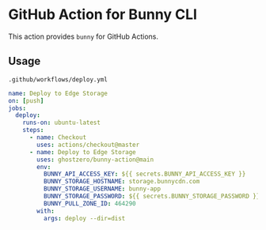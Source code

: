# GitHub Action for Bunny CLI

This action provides `bunny` for GitHub Actions.

## Usage

`.github/workflows/deploy.yml`
```yaml
name: Deploy to Edge Storage
on: [push]
jobs:
  deploy:
    runs-on: ubuntu-latest
    steps:
      - name: Checkout
        uses: actions/checkout@master
      - name: Deploy to Edge Storage
        uses: ghostzero/bunny-action@main
        env:
          BUNNY_API_ACCESS_KEY: ${{ secrets.BUNNY_API_ACCESS_KEY }}
          BUNNY_STORAGE_HOSTNAME: storage.bunnycdn.com
          BUNNY_STORAGE_USERNAME: bunny-app
          BUNNY_STORAGE_PASSWORD: ${{ secrets.BUNNY_STORAGE_PASSWORD }}
          BUNNY_PULL_ZONE_ID: 464290
        with:
          args: deploy --dir=dist
```
